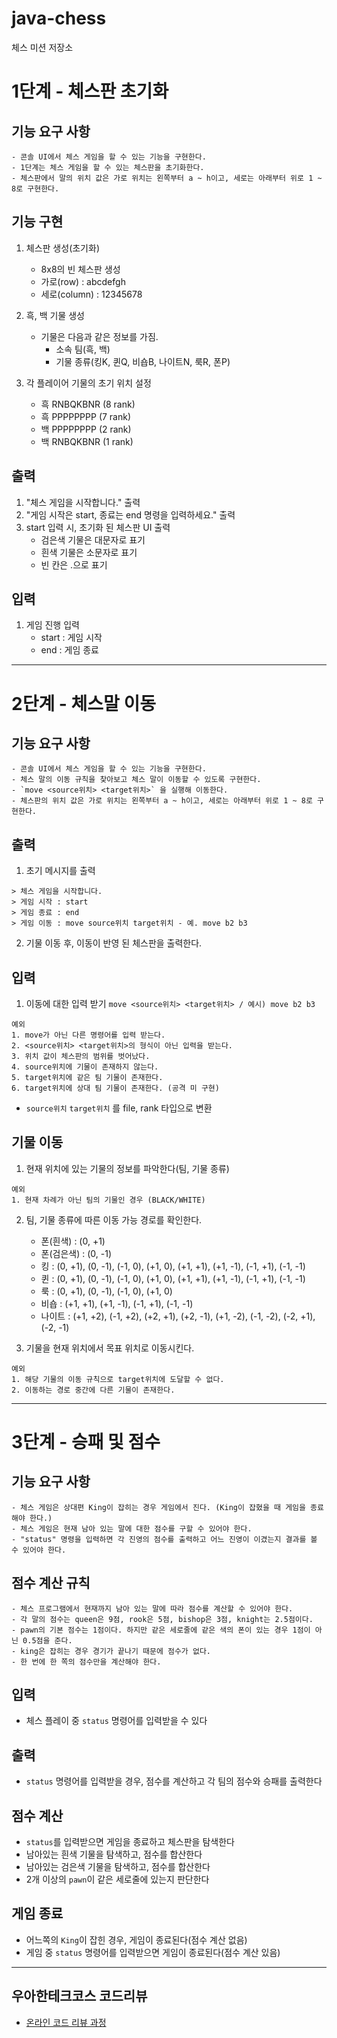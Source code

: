 # java-chess

체스 미션 저장소

# 1단계 - 체스판 초기화

## 기능 요구 사항
```
- 콘솔 UI에서 체스 게임을 할 수 있는 기능을 구현한다.
- 1단계는 체스 게임을 할 수 있는 체스판을 초기화한다.
- 체스판에서 말의 위치 값은 가로 위치는 왼쪽부터 a ~ h이고, 세로는 아래부터 위로 1 ~ 8로 구현한다.
```
## 기능 구현
1. 체스판 생성(초기화)
    - 8x8의 빈 체스판 생성
    - 가로(row) : abcdefgh
    - 세로(column) : 12345678

2. 흑, 백 기물 생성
    - 기물은 다음과 같은 정보를 가짐.
        - 소속 팀(흑, 백)
        - 기물 종류(킹K, 퀸Q, 비숍B, 나이트N, 룩R, 폰P)

3. 각 플레이어 기물의 초기 위치 설정
    - 흑 RNBQKBNR (8 rank)
    - 흑 PPPPPPPP (7 rank)
    - 백 PPPPPPPP (2 rank)
    - 백 RNBQKBNR (1 rank)

## 출력

1. "체스 게임을 시작합니다." 출력
2. "게임 시작은 start, 종료는 end 명령을 입력하세요." 출력
3. start 입력 시, 초기화 된 체스판 UI 출력
    - 검은색 기물은 대문자로 표기
    - 흰색 기물은 소문자로 표기
    - 빈 칸은 .으로 표기

## 입력
1. 게임 진행 입력 
    - start : 게임 시작
    - end : 게임 종료

---

# 2단계 - 체스말 이동
## **기능 요구 사항**
```
- 콘솔 UI에서 체스 게임을 할 수 있는 기능을 구현한다.
- 체스 말의 이동 규칙을 찾아보고 체스 말이 이동할 수 있도록 구현한다.
- `move <source위치> <target위치>` 을 실행해 이동한다.
- 체스판의 위치 값은 가로 위치는 왼쪽부터 a ~ h이고, 세로는 아래부터 위로 1 ~ 8로 구현한다.
```
## 출력
1. 초기 메시지를 출력
```
> 체스 게임을 시작합니다.
> 게임 시작 : start
> 게임 종료 : end
> 게임 이동 : move source위치 target위치 - 예. move b2 b3
```

2. 기물 이동 후, 이동이 반영 된 체스판을 출력한다.



## 입력
1. 이동에 대한 입력 받기 `move <source위치> <target위치> / 예시) move b2 b3`
```
예외
1. move가 아닌 다른 명령어를 입력 받는다.
2. <source위치> <target위치>의 형식이 아닌 입력을 받는다.
3. 위치 값이 체스판의 범위를 벗어났다.
4. source위치에 기물이 존재하지 않는다.
5. target위치에 같은 팀 기물이 존재한다.
6. target위치에 상대 팀 기물이 존재한다. (공격 미 구현)
```

- `source위치` `target위치` 를 file, rank 타입으로 변환

## 기물 이동
1. 현재 위치에 있는 기물의 정보를 파악한다(팀, 기물 종류)
```
예외
1. 현재 차례가 아닌 팀의 기물인 경우 (BLACK/WHITE)
```
2. 팀, 기물 종류에 따른 이동 가능 경로를 확인한다.
    - 폰(흰색) : (0, +1)
    - 폰(검은색) : (0, -1)
    - 킹 : (0, +1), (0, -1), (-1, 0), (+1, 0), (+1, +1), (+1, -1), (-1, +1), (-1, -1)
    - 퀸 : (0, +1), (0, -1), (-1, 0), (+1, 0), (+1, +1), (+1, -1), (-1, +1), (-1, -1)
    - 룩 : (0, +1), (0, -1), (-1, 0), (+1, 0)
    - 비숍 : (+1, +1), (+1, -1), (-1, +1), (-1, -1)
    - 나이트 : (+1, +2), (-1, +2), (+2, +1), (+2, -1), (+1, -2), (-1, -2), (-2, +1), (-2, -1)


3. 기물을 현재 위치에서 목표 위치로 이동시킨다.
```
예외
1. 해당 기물의 이동 규칙으로 target위치에 도달할 수 없다.
2. 이동하는 경로 중간에 다른 기물이 존재한다.
```

---

# 3단계 - 승패 및 점수

## 기능 요구 사항
```
- 체스 게임은 상대편 King이 잡히는 경우 게임에서 진다. (King이 잡혔을 때 게임을 종료해야 한다.)
- 체스 게임은 현재 남아 있는 말에 대한 점수를 구할 수 있어야 한다.
- "status" 명령을 입력하면 각 진영의 점수를 출력하고 어느 진영이 이겼는지 결과를 볼 수 있어야 한다.
```

## 점수 계산 규칙
```
- 체스 프로그램에서 현재까지 남아 있는 말에 따라 점수를 계산할 수 있어야 한다.
- 각 말의 점수는 queen은 9점, rook은 5점, bishop은 3점, knight는 2.5점이다.
- pawn의 기본 점수는 1점이다. 하지만 같은 세로줄에 같은 색의 폰이 있는 경우 1점이 아닌 0.5점을 준다.
- king은 잡히는 경우 경기가 끝나기 때문에 점수가 없다.
- 한 번에 한 쪽의 점수만을 계산해야 한다.
```

## 입력
- 체스 플레이 중 `status` 명령어를 입력받을 수 있다

## 출력
- `status` 명령어를 입력받을 경우, 점수를 계산하고 각 팀의 점수와 승패를 출력한다

## 점수 계산
- `status`를 입력받으면 게임을 종료하고 체스판을 탐색한다
- 남아있는 흰색 기물을 탐색하고, 점수를 합산한다
- 남아있는 검은색 기물을 탐색하고, 점수를 합산한다
- 2개 이상의 `pawn`이 같은 세로줄에 있는지 판단한다

## 게임 종료
- 어느쪽의 `King`이 잡힌 경우, 게임이 종료된다(점수 계산 없음)
- 게임 중 `status` 명령어를 입력받으면 게임이 종료된다(점수 계산 있음)


---

## 우아한테크코스 코드리뷰

- [온라인 코드 리뷰 과정](https://github.com/woowacourse/woowacourse-docs/blob/master/maincourse/README.md)

